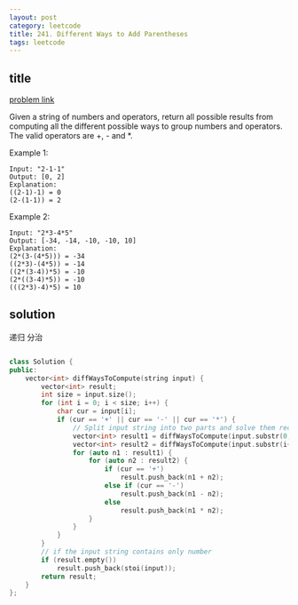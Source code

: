 ```yaml
---
layout: post
category: leetcode
title: 241. Different Ways to Add Parentheses
tags: leetcode
---
```


## title
[problem link](https://leetcode.com/problems/different-ways-to-add-parentheses/description/)

Given a string of numbers and operators, return all possible results from computing all the different possible ways to group numbers and operators. The valid operators are +, - and *.

Example 1:

	Input: "2-1-1"
	Output: [0, 2]
	Explanation: 
	((2-1)-1) = 0 
	(2-(1-1)) = 2

Example 2:
	
	Input: "2*3-4*5"
	Output: [-34, -14, -10, -10, 10]
	Explanation: 
	(2*(3-(4*5))) = -34 
	((2*3)-(4*5)) = -14 
	((2*(3-4))*5) = -10 
	(2*((3-4)*5)) = -10 
	(((2*3)-4)*5) = 10

## solution
递归 分治

```c++

class Solution {
public:
    vector<int> diffWaysToCompute(string input) {
        vector<int> result;
        int size = input.size();
        for (int i = 0; i < size; i++) {
            char cur = input[i];
            if (cur == '+' || cur == '-' || cur == '*') {
                // Split input string into two parts and solve them recursively
                vector<int> result1 = diffWaysToCompute(input.substr(0, i));
                vector<int> result2 = diffWaysToCompute(input.substr(i+1));
                for (auto n1 : result1) {
                    for (auto n2 : result2) {
                        if (cur == '+')
                            result.push_back(n1 + n2);
                        else if (cur == '-')
                            result.push_back(n1 - n2);
                        else
                            result.push_back(n1 * n2);    
                    }
                }
            }
        }
        // if the input string contains only number
        if (result.empty())
            result.push_back(stoi(input));
        return result;
    }
};
```